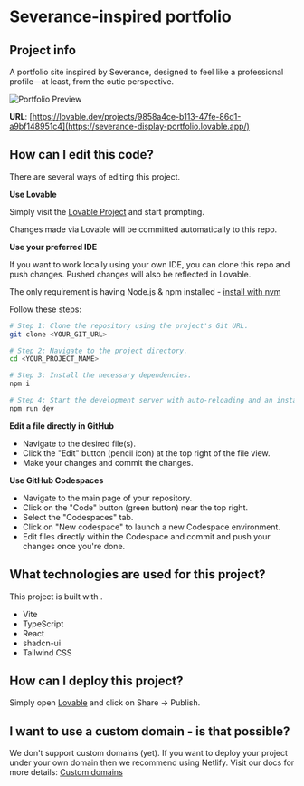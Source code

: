 # Severance-inspired portfolio

## Project info
A portfolio site inspired by Severance, designed to feel like a professional profile—at least, from the outie perspective.

![Portfolio Preview](https://f9d6294b37cdbbb51eb70be7d329a9e0.cdn.bubble.io/f1740431577402x768641309568718800/CleanShot%202025-02-24%20at%2022.10.28%402x.png?_gl=1*lhr770*_gcl_au*MzQ2NTA5MzguMTc0MDQzMTU1OQ..*_ga*MTk4NTgxMDA4OS4xNzQwNDE1NjY1*_ga_BFPVR2DEE2*MTc0MDQxNTY2NC4xLjEuMTc0MDQzMTU3MS40MS4wLjA.)


**URL**: [https://lovable.dev/projects/9858a4ce-b113-47fe-86d1-a9bf148951c4](https://severance-display-portfolio.lovable.app/)

## How can I edit this code?

There are several ways of editing this project.

**Use Lovable**

Simply visit the [Lovable Project](https://lovable.dev/projects/9858a4ce-b113-47fe-86d1-a9bf148951c4) and start prompting.

Changes made via Lovable will be committed automatically to this repo.

**Use your preferred IDE**

If you want to work locally using your own IDE, you can clone this repo and push changes. Pushed changes will also be reflected in Lovable.

The only requirement is having Node.js & npm installed - [install with nvm](https://github.com/nvm-sh/nvm#installing-and-updating)

Follow these steps:

```sh
# Step 1: Clone the repository using the project's Git URL.
git clone <YOUR_GIT_URL>

# Step 2: Navigate to the project directory.
cd <YOUR_PROJECT_NAME>

# Step 3: Install the necessary dependencies.
npm i

# Step 4: Start the development server with auto-reloading and an instant preview.
npm run dev
```

**Edit a file directly in GitHub**

- Navigate to the desired file(s).
- Click the "Edit" button (pencil icon) at the top right of the file view.
- Make your changes and commit the changes.

**Use GitHub Codespaces**

- Navigate to the main page of your repository.
- Click on the "Code" button (green button) near the top right.
- Select the "Codespaces" tab.
- Click on "New codespace" to launch a new Codespace environment.
- Edit files directly within the Codespace and commit and push your changes once you're done.

## What technologies are used for this project?

This project is built with .

- Vite
- TypeScript
- React
- shadcn-ui
- Tailwind CSS

## How can I deploy this project?

Simply open [Lovable](https://lovable.dev/projects/9858a4ce-b113-47fe-86d1-a9bf148951c4) and click on Share -> Publish.

## I want to use a custom domain - is that possible?

We don't support custom domains (yet). If you want to deploy your project under your own domain then we recommend using Netlify. Visit our docs for more details: [Custom domains](https://docs.lovable.dev/tips-tricks/custom-domain/)
